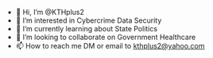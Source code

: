 - 👋 Hi, I’m @KTHplus2
- 👀 I’m interested in Cybercrime Data Security 
- 🌱 I’m currently learning about State Politics 
- 💞️ I’m looking to collaborate on Government Healthcare
- 📫 How to reach me DM or email to kthplus2@yahoo.com

<!---
KTHplus2/KTHplus2 is a ✨ special ✨ repository because its `README.md` (this file) appears on your GitHub profile.
You can click the Preview link to take a look at your changes.
--->
